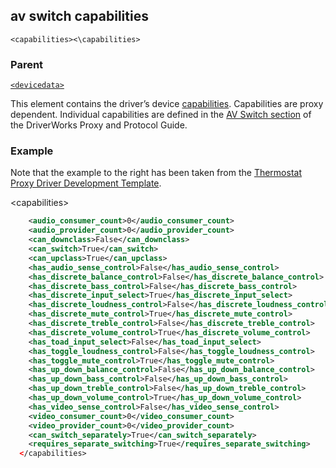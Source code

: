
## av switch capabilities

`<capabilities><\capabilities>`


### Parent

[`<devicedata>`][1]


This element contains the driver’s device [capabilities][2]. Capabilities are proxy dependent. Individual capabilities are defined in the [AV Switch section][3] of the DriverWorks Proxy and Protocol Guide.


### Example

Note that the example to the right has been taken from the [Thermostat Proxy Driver Development Template][4].

\<capabilities\>
```xml
    <audio_consumer_count>0</audio_consumer_count>
    <audio_provider_count>0</audio_provider_count>
    <can_downclass>False</can_downclass>
    <can_switch>True</can_switch>
    <can_upclass>True</can_upclass>
    <has_audio_sense_control>False</has_audio_sense_control>
    <has_discrete_balance_control>False</has_discrete_balance_control>
    <has_discrete_bass_control>False</has_discrete_bass_control>
    <has_discrete_input_select>True</has_discrete_input_select>
    <has_discrete_loudness_control>False</has_discrete_loudness_control>
    <has_discrete_mute_control>True</has_discrete_mute_control>
    <has_discrete_treble_control>False</has_discrete_treble_control>
    <has_discrete_volume_control>True</has_discrete_volume_control>
    <has_toad_input_select>False</has_toad_input_select>
    <has_toggle_loudness_control>False</has_toggle_loudness_control>
    <has_toggle_mute_control>True</has_toggle_mute_control>
    <has_up_down_balance_control>False</has_up_down_balance_control>
    <has_up_down_bass_control>False</has_up_down_bass_control>
    <has_up_down_treble_control>False</has_up_down_treble_control>
    <has_up_down_volume_control>True</has_up_down_volume_control>
    <has_video_sense_control>False</has_video_sense_control>
    <video_consumer_count>0</video_consumer_count>
    <video_provider_count>0</video_provider_count>
    <can_switch_separately>True</can_switch_separately>
    <requires_separate_switching>True</requires_separate_switching>
  </capabilities>
```

[1]:	[%60%3Cdevicedata%3E%60]
[2]:	https://snap-one.github.io/docs-driverworks-fundamentals/#capabilities
[3]:	https://snap-one.github.io/docs-driverworks-proxyprotocol/#audio-video-switch-capabilities
[4]:	https://github.com/snap-one/docs-driverworks/tree/master/driver_development_templates/avswitch